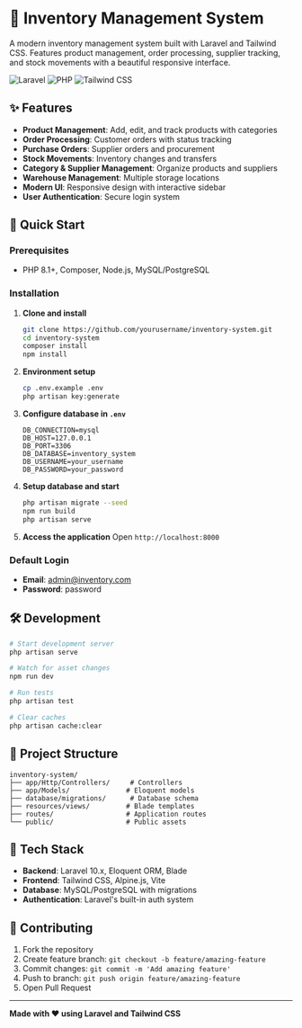 # 🏪 Inventory Management System

A modern inventory management system built with Laravel and Tailwind CSS. Features product management, order processing, supplier tracking, and stock movements with a beautiful responsive interface.

![Laravel](https://img.shields.io/badge/Laravel-10.x-red?style=for-the-badge&logo=laravel)
![PHP](https://img.shields.io/badge/PHP-8.1+-blue?style=for-the-badge&logo=php)
![Tailwind CSS](https://img.shields.io/badge/Tailwind_CSS-3.x-38B2AC?style=for-the-badge&logo=tailwind-css)

## ✨ Features

- **Product Management**: Add, edit, and track products with categories
- **Order Processing**: Customer orders with status tracking
- **Purchase Orders**: Supplier orders and procurement
- **Stock Movements**: Inventory changes and transfers
- **Category & Supplier Management**: Organize products and suppliers
- **Warehouse Management**: Multiple storage locations
- **Modern UI**: Responsive design with interactive sidebar
- **User Authentication**: Secure login system

## 🚀 Quick Start

### Prerequisites
- PHP 8.1+, Composer, Node.js, MySQL/PostgreSQL

### Installation

1. **Clone and install**
   ```bash
   git clone https://github.com/yourusername/inventory-system.git
   cd inventory-system
   composer install
   npm install
   ```

2. **Environment setup**
   ```bash
   cp .env.example .env
   php artisan key:generate
   ```

3. **Configure database in `.env`**
   ```env
   DB_CONNECTION=mysql
   DB_HOST=127.0.0.1
   DB_PORT=3306
   DB_DATABASE=inventory_system
   DB_USERNAME=your_username
   DB_PASSWORD=your_password
   ```

4. **Setup database and start**
   ```bash
   php artisan migrate --seed
   npm run build
   php artisan serve
   ```

5. **Access the application**
   Open `http://localhost:8000`

### Default Login
- **Email**: admin@inventory.com
- **Password**: password

## 🛠️ Development

```bash
# Start development server
php artisan serve

# Watch for asset changes
npm run dev

# Run tests
php artisan test

# Clear caches
php artisan cache:clear
```

## 📁 Project Structure

```
inventory-system/
├── app/Http/Controllers/     # Controllers
├── app/Models/              # Eloquent models
├── database/migrations/      # Database schema
├── resources/views/         # Blade templates
├── routes/                  # Application routes
└── public/                  # Public assets
```

## 🎨 Tech Stack

- **Backend**: Laravel 10.x, Eloquent ORM, Blade
- **Frontend**: Tailwind CSS, Alpine.js, Vite
- **Database**: MySQL/PostgreSQL with migrations
- **Authentication**: Laravel's built-in auth system

## 🤝 Contributing

1. Fork the repository
2. Create feature branch: `git checkout -b feature/amazing-feature`
3. Commit changes: `git commit -m 'Add amazing feature'`
4. Push to branch: `git push origin feature/amazing-feature`
5. Open Pull Request


---

**Made with ❤️ using Laravel and Tailwind CSS**


<!-- Last auto-update: 2025-07-30 13:41:38 -->

<!-- Last auto-update: 2025-07-30 14:48:14 -->

<!-- Last auto-update: 2025-07-31 14:32:15 -->


<!-- Last auto-update: 2025-08-06 08:38:22 -->